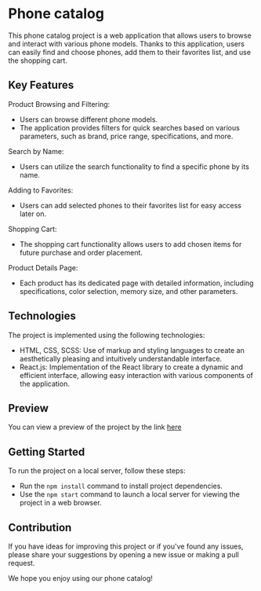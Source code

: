 # Phone catalog
This phone catalog project is a web application that allows users to browse and interact with various phone models. Thanks to this application, users can easily find and choose phones, add them to their favorites list, and use the shopping cart.

## Key Features
Product Browsing and Filtering:
- Users can browse different phone models.
- The application provides filters for quick searches based on various parameters, such as brand, price range, specifications, and more.
  
Search by Name:
- Users can utilize the search functionality to find a specific phone by its name.

Adding to Favorites:
- Users can add selected phones to their favorites list for easy access later on.

Shopping Cart:
- The shopping cart functionality allows users to add chosen items for future purchase and order placement.

Product Details Page:
- Each product has its dedicated page with detailed information, including specifications, color selection, memory size, and other parameters.

## Technologies
The project is implemented using the following technologies:

- HTML, CSS, SCSS: Use of markup and styling languages to create an aesthetically pleasing and intuitively understandable interface.
- React.js: Implementation of the React library to create a dynamic and efficient interface, allowing easy interaction with various components of the application.

## Preview 
You can view a preview of the project by the link [here]()

## Getting Started
To run the project on a local server, follow these steps:

- Run the `npm install` command to install project dependencies.
- Use the `npm start` command to launch a local server for viewing the project in a web browser.

## Contribution
If you have ideas for improving this project or if you've found any issues, please share your suggestions by opening a new issue or making a pull request.

We hope you enjoy using our phone catalog!
